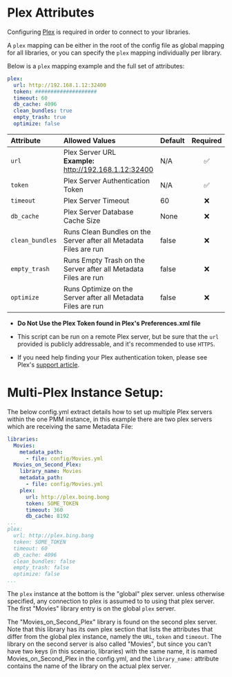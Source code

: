 # Plex Attributes

Configuring [Plex](https://www.plex.tv/) is required in order to connect to your libraries.

A `plex` mapping can be either in the root of the config file as global mapping for all libraries, or you can specify the `plex` mapping individually per library.

Below is a `plex` mapping example and the full set of attributes:
```yaml
plex:
  url: http://192.168.1.12:32400
  token: ####################
  timeout: 60
  db_cache: 4096
  clean_bundles: true
  empty_trash: true
  optimize: false
```

| Attribute       | Allowed Values                                                         | Default | Required |
|:----------------|:-----------------------------------------------------------------------|:--------|:--------:|
| `url`           | Plex Server URL<br><strong>Example:</strong> http://192.168.1.12:32400 | N/A     | &#9989;  |
| `token`         | Plex Server Authentication Token                                       | N/A     | &#9989;  |
| `timeout`       | Plex Server Timeout                                                    | 60      | &#10060; |
| `db_cache`      | Plex Server Database Cache Size                                        | None    | &#10060; |
| `clean_bundles` | Runs Clean Bundles on the Server after all Metadata Files are run      | false   | &#10060; |
| `empty_trash`   | Runs Empty Trash on the Server after all Metadata Files are run        | false   | &#10060; |
| `optimize`      | Runs Optimize on the Server after all Metadata Files are run           | false   | &#10060; |

* **Do Not Use the Plex Token found in Plex's Preferences.xml file**

* This script can be run on a remote Plex server, but be sure that the `url` provided is publicly addressable, and it's recommended to use `HTTPS`.

* If you need help finding your Plex authentication token, please see Plex's [support article](https://support.plex.tv/articles/204059436-finding-an-authentication-token-x-plex-token/).

# Multi-Plex Instance Setup:

The below config.yml extract details how to set up multiple Plex servers within the one PMM instance, in this example there are two plex servers which are receiving the same Metadata File:

```yaml
libraries:
  Movies:
    metadata_path:
      - file: config/Movies.yml
  Movies_on_Second_Plex:
    library_name: Movies
    metadata_path:
      - file: config/Movies.yml
    plex:
      url: http://plex.boing.bong
      token: SOME_TOKEN
      timeout: 360
      db_cache: 8192
...
plex:
  url: http://plex.bing.bang
  token: SOME_TOKEN
  timeout: 60
  db_cache: 4096
  clean_bundles: false
  empty_trash: false
  optimize: false
...
```

The `plex` instance at the bottom is the "global" plex server.  unless otherwise specified, any connection to plex is assumed to to using that plex server. The first "Movies" library entry is on the global `plex` server.

The "Movies_on_Second_Plex" library is found on the second plex server. Note that this library has its own plex section that lists the attributes that differ from the global plex instance, namely the `URL`, `token` and `timeout`.  The library on the second server is also called "Movies", but since you can't have two keys (in this scenario, libraries) with the same name, it is named Movies_on_Second_Plex in the config.yml, and the `library_name:` attribute contains the name of the library on the actual plex server.


